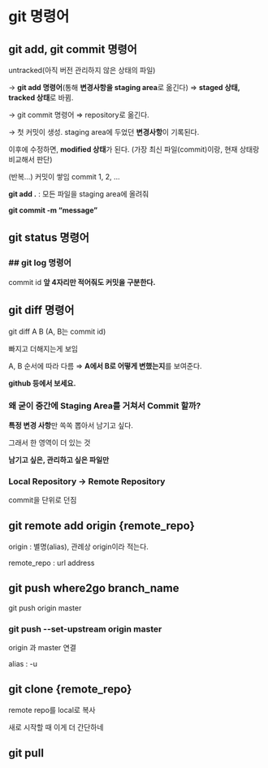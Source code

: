 # git 명령어

## git add, git commit 명령어

untracked(아직 버전 관리하지 않은 상태의 파일)

→ **git add 명령어**(통해 **변경사항을 staging area**로 옮긴다) ⇒ **staged 상태, tracked 상태**로 바뀜.

→ git commit 명령어 ⇒ repository로 옮긴다.

→ 첫 커밋이 생성. staging area에 두었던 **변경사항**이 기록된다.

이후에 수정하면, **modified 상태**가 된다. (가장 최신 파일(commit)이랑, 현재 상태랑 비교해서 판단)

(반복…) 커밋이 쌓임 commit 1, 2, …

**git add .**  : 모든 파일을 staging area에 올려줘

**git commit -m “message”**

## git status 명령어

### ## git log 명령어

commit id **앞 4자리만 적어줘도 커밋을 구분한다.**

## git diff 명령어

git diff A B (A, B는 commit id)

빠지고 더해지는게 보임

A, B 순서에 따라 다름 ⇒ **A에서 B로 어떻게 변했는지**를 보여준다.

**github 등에서 보세요.**

### 왜 굳이 중간에 Staging Area를 거쳐서 Commit 할까?

**특정 변경 사항**만 쏙쏙 뽑아서 남기고 싶다.

그래서 한 영역이 더 있는 것

**남기고 싶은, 관리하고 싶은 파일만**

### Local Repository → Remote Repository

commit을 단위로 던짐

## git remote add origin {remote_repo}

origin : 별명(alias), 관례상 origin이라 적는다.

remote_repo : url address

## git push where2go branch_name

git push origin master

### git push --set-upstream origin master

origin 과 master 연결

alias : -u

## git clone {remote_repo}

remote repo를 local로 복사

새로 시작할 때 이게 더 간단하네

## git pull